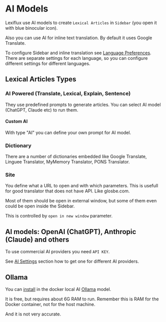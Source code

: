 # AI Models

Lexiflux use AI models to create `Lexical Articles` in `Sidebar`
(you open it with blue binocular icon).

Also you can use AI for inline text translation. By default
it uses Google Translate.

To configure Sidebar and inline translation see [Language Preferences](http://localhost:6100/language-preferences/).
There are separate settings for each language, so you can configure
different settings for different languages.

## Lexical Articles Types

### AI Powered (Translate, Lexical, Explain, Sentence)
They use predefined prompts to generate articles.
You can select AI model (ChatGPT, Claude etc) to run them.

#### Custom AI
With type "AI" you can define your own prompt for AI model.

### Dictionary
There are a number of dictionaries embedded like Google Translate, Linguee Translator, MyMemory Translator, PONS Translator.

### Site
You define what a URL to open and with which parameters.
This is usefull for good translator that does not have API. Like glosbe.com.

Most of them should be open in external window, but some of them even could be open inside the Sidebar.

This is controlled by `open in new window` parameter.

## AI models: OpenAI (ChatGPT), Anthropic (Claude) and others

To use commercial AI providers you need `API KEY`.

See [AI Settings](http://localhost:6100/ai-settings/) section how to get one for different AI providers.

## Ollama
You can [install](docker.md#local-ollama-ai) in the docker local AI [Ollama](https://github.com/jmorganca/ollama) model.

It is free, but requires about 6G RAM to run. Remember this is RAM for the Docker container, not for the host machine.

And it is not very accurate.

